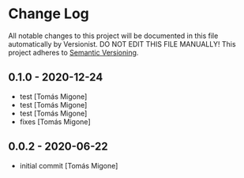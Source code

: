 # Change Log

All notable changes to this project will be documented in this file
automatically by Versionist. DO NOT EDIT THIS FILE MANUALLY!
This project adheres to [Semantic Versioning](http://semver.org/).

## 0.1.0 - 2020-12-24

* test [Tomás Migone]
* test [Tomás Migone]
* test [Tomás Migone]
* fixes [Tomás Migone]

## 0.0.2 - 2020-06-22

* initial commit [Tomás Migone]
